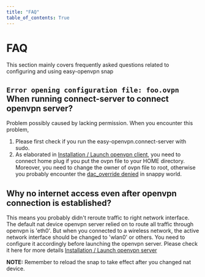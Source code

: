 ```yaml
---
title: "FAQ"
table_of_contents: True
---
```


# FAQ

This section mainly covers frequently asked questions related to configuring and using easy-openvpn snap

## `Error opening configuration file: foo.ovpn` When running connect-server to connect openvpn server?

Problem possibly caused by lacking permission. When you encounter this problem,    
1. Please first check if you run the easy-openvpn.connect-server with sudo.  
2. As elaborated in [Installation / Launch openvpn client](installation.md), you need to connect home plug
   if you put the ovpn file to your HOME directory. Moreover, you need to change the owner of ovpn file to 
   root, otherwise you probably encounter the [dac_override denied](https://forum.snapcraft.io/t/docker-load-fails-with-permission-denied/1227/3)
   in snappy world.

## Why no internet access even after openvpn connection is established?

This means you probably didn't reroute traffic to right network interface.
The default nat device openvpn server relied on to route all traffic through openvpn is 'eth0'.
But when you connected to a wireless network, the active network interface should be changed to 'wlan0' or others.
You need to configure it accordingly before launching the openvpn server.
Please check it here for more details [Installation / Launch openvpn server](installation.md)

**NOTE:** Remember to reload the snap to take effect after you changed nat device.
